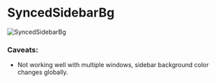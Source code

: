 # SyncedSidebarBg

![SyncedSidebarBg](http://cl.ly/image/3m380Z0J1M03/SyncedSidebarBg.gif)

### Caveats:
- Not working well with multiple windows, sidebar background color changes globally.
